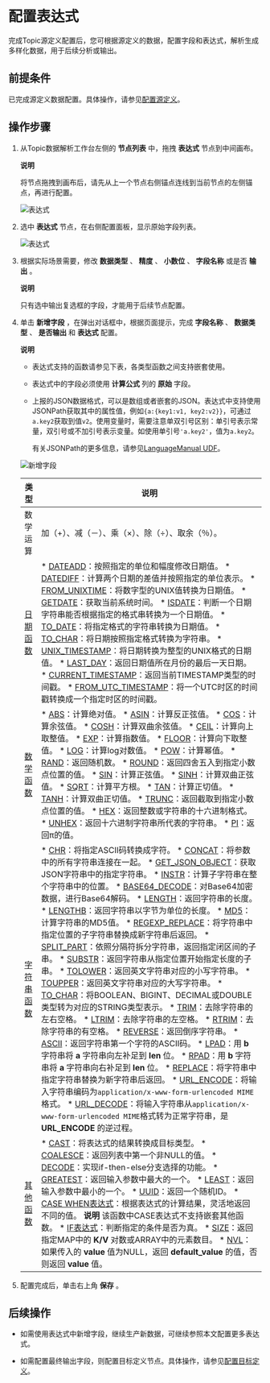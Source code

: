 配置表达式 
==========================

完成Topic源定义配置后，您可根据源定义的数据，配置字段和表达式，解析生成多样化数据，用于后续分析或输出。

前提条件 
-------------------------

已完成源定义数据配置。具体操作，请参见[配置源定义](/cn.zh-CN/数据资产管理/Topic管理/配置数据解析/配置源定义.md)。

操作步骤 
-------------------------

1. 从Topic数据解析工作台左侧的 **节点列表** 中，拖拽 **表达式** 节点到中间画布。

   **说明**

   将节点拖拽到画布后，请先从上一个节点右侧锚点连线到当前节点的左侧锚点，再进行配置。

   ![表达式](https://static-aliyun-doc.oss-accelerate.aliyuncs.com/assets/img/zh-CN/2287401161/p225821.png)
   

2. 选中 **表达式** 节点，在右侧配置面板，显示原始字段列表。

   ![表达式](https://static-aliyun-doc.oss-accelerate.aliyuncs.com/assets/img/zh-CN/0830070161/p224692.png)
   

3. 根据实际场景需要，修改 **数据类型** 、 **精度** 、 **小数位** 、 **字段名称** 或是否 **输出** 。

   **说明**

   只有选中输出复选框的字段，才能用于后续节点配置。
   

4. 单击 **新增字段** ，在弹出对话框中，根据页面提示，完成 **字段名称** 、 **数据类型** 、 **是否输出** 和 **表达式** 配置。

   **说明**
   * 表达式支持的函数请参见下表，各类型函数之间支持嵌套使用。

     
   
   * 表达式中的字段必须使用 **计算公式** 列的 **原始** 字段。

     
   
   * 上报的JSON数据格式，可以是数组或者嵌套的JSON。表达式中支持使用JSONPath获取其中的属性值，例如`{a:{key1:v1, key2:v2}}`，可通过`a.key2`获取到值`v2`。使用变量时，需要注意单双引号区别：单引号表示常量，双引号或不加引号表示变量。如使用单引号`'a.key2'`，值为`a.key2`。

     有关JSONPath的更多信息，请参见[LanguageManual UDF](https://cwiki.apache.org/confluence/display/Hive/LanguageManual+UDF?spm=a2c4g.11186623.2.41.55c034daIuruhf)。
     
   

   

   ![新增字段](https://static-aliyun-doc.oss-accelerate.aliyuncs.com/assets/img/zh-CN/0830070161/p224693.png)
   

   |                          类型                          |                                                                                                                                                                                                                                                                                                                                                                                                                                                                                                                                                                                                                                                                                                                                                                                                                                                                                                                                                                                                                                                                                                                       说明                                                                                                                                                                                                                                                                                                                                                                                                                                                                                                                                                                                                                                                                                                                                                                                                                                                                                                                                                                                                                                                                                                                       |
   |------------------------------------------------------|------------------------------------------------------------------------------------------------------------------------------------------------------------------------------------------------------------------------------------------------------------------------------------------------------------------------------------------------------------------------------------------------------------------------------------------------------------------------------------------------------------------------------------------------------------------------------------------------------------------------------------------------------------------------------------------------------------------------------------------------------------------------------------------------------------------------------------------------------------------------------------------------------------------------------------------------------------------------------------------------------------------------------------------------------------------------------------------------------------------------------------------------------------------------------------------------------------------------------------------------------------------------------------------------------------------------------------------------------------------------------------------------------------------------------------------------------------------------------------------------------------------------------------------------------------------------------------------------------------------------------------------------------------------------------------------------------------------------------------------------------------------------------------------------------------------------------------------------------------------------------------------------------------------------------------------------------------------------------------------------------------------------------------------------------------------------------------------------------------------------------------------------------------------------------------------------------------------------------------------------|
   | 数学运算                                                 | 加（+）、减（－）、乘（×）、除（÷）、取余（％）。                                                                                                                                                                                                                                                                                                                                                                                                                                                                                                                                                                                                                                                                                                                                                                                                                                                                                                                                                                                                                                                                                                                                                                                                                                                                                                                                                                                                                                                                                                                                                                                                                                                                                                                                                                                                                                                                                                                                                                                                                                                                                                                                                                                                                     |
   | [日期函数](/cn.zh-CN/数据资产管理/表达式/日期函数.md) | * [DATEADD](/cn.zh-CN/数据资产管理/表达式/日期函数.md)：按照指定的单位和幅度修改日期值。   * [DATEDIFF](/cn.zh-CN/数据资产管理/表达式/日期函数.md)：计算两个日期的差值并按照指定的单位表示。   * [FROM_UNIXTIME](/cn.zh-CN/数据资产管理/表达式/日期函数.md)：将数字型的UNIX值转换为日期值。   * [GETDATE](/cn.zh-CN/数据资产管理/表达式/日期函数.md)：获取当前系统时间。   * [ISDATE](/cn.zh-CN/数据资产管理/表达式/日期函数.md)：判断一个日期字符串能否根据指定的格式串转换为一个日期值。   * [TO_DATE](/cn.zh-CN/数据资产管理/表达式/日期函数.md)：将指定格式的字符串转换为日期值。   * [TO_CHAR](/cn.zh-CN/数据资产管理/表达式/日期函数.md)：将日期按照指定格式转换为字符串。   * [UNIX_TIMESTAMP](/cn.zh-CN/数据资产管理/表达式/日期函数.md)：将日期转换为整型的UNIX格式的日期值。   * [LAST_DAY](/cn.zh-CN/数据资产管理/表达式/日期函数.md)：返回日期值所在月份的最后一天日期。   * [CURRENT_TIMESTAMP](/cn.zh-CN/数据资产管理/表达式/日期函数.md)：返回当前TIMESTAMP类型的时间戳。   * [FROM_UTC_TIMESTAMP](/cn.zh-CN/数据资产管理/表达式/日期函数.md)：将一个UTC时区的时间戳转换成一个指定时区的时间戳。                                                                                                                                                                                                                                                                                                                                                                                                                                                                                                                                                                                                                                                                                                                                                                                                                                                                                                       |
   | [数学函数](/cn.zh-CN/数据资产管理/表达式/数学函数.md) | * [ABS](/cn.zh-CN/数据资产管理/表达式/数学函数.md)：计算绝对值。   * [ASIN](/cn.zh-CN/数据资产管理/表达式/数学函数.md)：计算反正弦值。   * [COS](/cn.zh-CN/数据资产管理/表达式/数学函数.md)：计算余弦值。   * [COSH](/cn.zh-CN/数据资产管理/表达式/数学函数.md)：计算双曲余弦值。   * [CEIL](/cn.zh-CN/数据资产管理/表达式/数学函数.md)：计算向上取整值。   * [EXP](/cn.zh-CN/数据资产管理/表达式/数学函数.md)：计算指数值。   * [FLOOR](/cn.zh-CN/数据资产管理/表达式/数学函数.md)：计算向下取整值。   * [LOG](/cn.zh-CN/数据资产管理/表达式/数学函数.md)：计算log对数值。   * [POW](/cn.zh-CN/数据资产管理/表达式/数学函数.md)：计算幂值。   * [RAND](/cn.zh-CN/数据资产管理/表达式/数学函数.md)：返回随机数。   * [ROUND](/cn.zh-CN/数据资产管理/表达式/数学函数.md)：返回四舍五入到指定小数点位置的值。   * [SIN](/cn.zh-CN/数据资产管理/表达式/数学函数.md)：计算正弦值。   * [SINH](/cn.zh-CN/数据资产管理/表达式/数学函数.md)：计算双曲正弦值。   * [SQRT](/cn.zh-CN/数据资产管理/表达式/数学函数.md)：计算平方根。   * [TAN](/cn.zh-CN/数据资产管理/表达式/数学函数.md)：计算正切值。   * [TANH](/cn.zh-CN/数据资产管理/表达式/数学函数.md)：计算双曲正切值。   * [TRUNC](/cn.zh-CN/数据资产管理/表达式/数学函数.md)：返回截取到指定小数点位置的值。   * [HEX](/cn.zh-CN/数据资产管理/表达式/数学函数.md)：返回整数或字符串的十六进制格式。   * [UNHEX](/cn.zh-CN/数据资产管理/表达式/数学函数.md)：返回十六进制字符串所代表的字符串。   * [PI](/cn.zh-CN/数据资产管理/表达式/数学函数.md)：返回π的值。                                                                                                                                                             |
   | [字符串函数]()                            | * [CHR]()：将指定ASCII码转换成字符。   * [CONCAT]()：将参数中的所有字符串连接在一起。   * [GET_JSON_OBJECT]()：获取JSON字符串中的指定字符串。   * [INSTR]()：计算子字符串在整个字符串中的位置。   * [BASE64_DECODE]()：对Base64加密数据，进行Base64解码。   * [LENGTH]()：返回字符串的长度。   * [LENGTHB]()：返回字符串以字节为单位的长度。   * [MD5]()：计算字符串的MD5值。   * [REGEXP_REPLACE]()：将字符串中指定位置的子字符串替换成新字符串后返回。   * [SPLIT_PART]()：依照分隔符拆分字符串，返回指定闭区间的子串。   * [SUBSTR]()：返回字符串从指定位置开始指定长度的子串。   * [TOLOWER]()：返回英文字符串对应的小写字符串。   * [TOUPPER]()：返回英文字符串对应的大写字符串。   * [TO_CHAR]()：将BOOLEAN、BIGINT、DECIMAL或DOUBLE类型转为对应的STRING类型表示。   * [TRIM]()：去除字符串的左右空格。   * [LTRIM]()：去除字符串的左空格。   * [RTRIM]()：去除字符串的有空格。   * [REVERSE]()：返回倒序字符串。   * [ASCII]()：返回字符串第一个字符的ASCII码。   * [LPAD]()：用 **b** 字符串将 **a** 字符串向左补足到 **len** 位。   * [RPAD]()：用 **b** 字符串将 **a** 字符串向右补足到 **len** 位。   * [REPLACE]()：将字符串中指定字符串替换为新字符串后返回。   * [URL_ENCODE]()：将输入字符串编码为`application/x-www-form-urlencoded MIME`格式。   * [URL_DECODE]()：将输入字符串从`application/x-www-form-urlencoded MIME`格式转为正常字符串，是 **URL_ENCODE** 的逆过程。    |
   | [其他函数](/cn.zh-CN/数据资产管理/表达式/其他函数.md) | * [CAST](/cn.zh-CN/数据资产管理/表达式/其他函数.md)：将表达式的结果转换成目标类型。   * [COALESCE](/cn.zh-CN/数据资产管理/表达式/其他函数.md)：返回列表中第一个非NULL的值。   * [DECODE](/cn.zh-CN/数据资产管理/表达式/其他函数.md)：实现if-then-else分支选择的功能。   * [GREATEST](/cn.zh-CN/数据资产管理/表达式/其他函数.md)：返回输入参数中最大的一个。   * [LEAST](/cn.zh-CN/数据资产管理/表达式/其他函数.md)：返回输入参数中最小的一个。   * [UUID](/cn.zh-CN/数据资产管理/表达式/其他函数.md)：返回一个随机ID。   * [CASE WHEN表达式](/cn.zh-CN/数据资产管理/表达式/其他函数.md)：根据表达式的计算结果，灵活地返回不同的值。 **说明** 该函数中CASE表达式不支持嵌套其他函数。   * [IF表达式](/cn.zh-CN/数据资产管理/表达式/其他函数.md)：判断指定的条件是否为真。   * [SIZE](/cn.zh-CN/数据资产管理/表达式/其他函数.md)：返回指定MAP中的 **K/V** 对数或ARRAY中的元素数目。   * [NVL](/cn.zh-CN/数据资产管理/表达式/其他函数.md)：如果传入的 **value** 值为NULL，返回 **default_value** 的值，否则返回 **value** 值。                                                                                                                                                                                                                                                                                                                                                                                                                                                                                                                                                                                                                                                                                                                                                                                                                                                                                                                                                                                        |

   

5. 配置完成后，单击右上角 **保存** 。

   




后续操作 
-------------------------

* 如需使用表达式中新增字段，继续生产新数据，可继续参照本文配置更多表达式。

  

* 如需配置最终输出字段，则配置目标定义节点。具体操作，请参见[配置目标定义](/cn.zh-CN/数据资产管理/Topic管理/配置数据解析/配置目标定义.md)。

  



